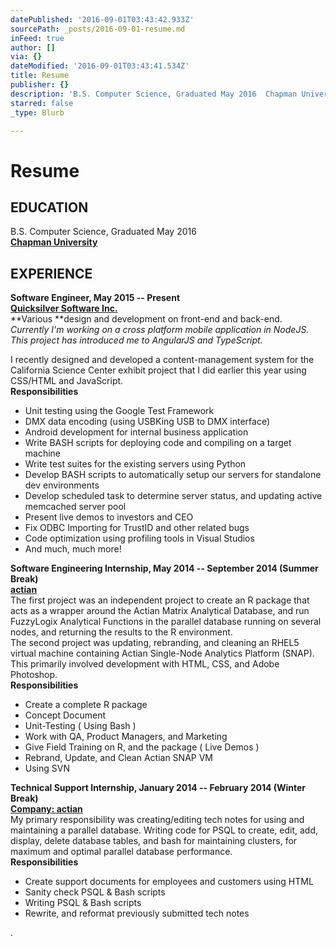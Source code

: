 ```yaml
---
datePublished: '2016-09-01T03:43:42.933Z'
sourcePath: _posts/2016-09-01-resume.md
inFeed: true
author: []
via: {}
dateModified: '2016-09-01T03:43:41.534Z'
title: Resume
publisher: {}
description: 'B.S. Computer Science, Graduated May 2016  Chapman University'
starred: false
_type: Blurb

---
```

# Resume

## **EDUCATION**

B.S. Computer Science, Graduated May 2016   
**[Chapman University][0]**

## **EXPERIENCE**

**Software Engineer, May 2015 -- Present**  
**[Quicksilver Software Inc.][1]**  
**Various **design and development on front-end and back-end.  
_Currently I'm working on a cross platform mobile application in NodeJS. This project has introduced me to AngularJS and TypeScript._

I recently designed and developed a content-management system for the California Science Center exhibit project that I did earlier this year using CSS/HTML and JavaScript.   
**Responsibilities**  
- Unit testing using the Google Test Framework   
- DMX data encoding (using USBKing USB to DMX interface)   
- Android development for internal business application   
- Write BASH scripts for deploying code and compiling on a target machine  
- Write test suites for the existing servers using Python  
- Develop BASH scripts to automatically setup our servers for standalone dev environments   
- Develop scheduled task to determine server status, and updating active memcached server pool   
- Present live demos to investors and CEO   
- Fix ODBC Importing for TrustID and other related bugs   
- Code optimization using profiling tools in Visual Studios   
- And much, much more!

**Software Engineering Internship, May 2014 -- September 2014 (Summer Break)**  
**[actian][2]**  
The first project was an independent project to create an R package that acts as a wrapper around the Actian Matrix Analytical Database, and run FuzzyLogix Analytical Functions in the parallel database running on several nodes, and returning the results to the R environment.   
The second project was updating, rebranding, and cleaning an RHEL5 virtual machine containing Actian Single-Node Analytics Platform (SNAP). This primarily involved development with HTML, CSS, and Adobe Photoshop.   
**Responsibilities**  
- Create a complete R package   
- Concept Document   
- Unit-Testing ( Using Bash )   
- Work with QA, Product Managers, and Marketing   
- Give Field Training on R, and the package ( Live Demos )   
- Rebrand, Update, and Clean Actian SNAP VM   
- Using SVN

**Technical Support Internship, January 2014 -- February 2014 (Winter Break)**  
**[Company: actian][2]**  
My primary responsibility was creating/editing tech notes for using and maintaining a parallel database. Writing code for PSQL to create, edit, add, display, delete database tables, and bash for maintaining clusters, for maximum and optimal parallel database performance.   
**Responsibilities**  
- Create support documents for employees and customers using HTML   
- Sanity check PSQL & Bash scripts   
- Writing PSQL & Bash scripts   
- Rewrite, and reformat previously submitted tech notes

.

[0]: http://www.chapman.edu/
[1]: http://quicksilver.com/wp/
[2]: http://www.actian.com/
